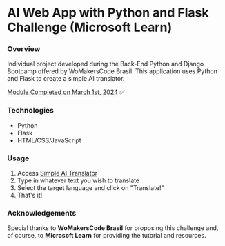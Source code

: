 #  AI Web App with Python and Flask Challenge (Microsoft Learn)

### Overview
Individual project developed during the Back-End Python and Django Bootcamp offered by WoMakersCode Brasil. This application uses Python and Flask to create a simple AI translator.

[Module Completed on March 1st, 2024](https://learn.microsoft.com/en-us/users/anapaulabadar-1984/achievements/vkaxqrzm) ✅


### Technologies
- Python
- Flask
- HTML/CSS/JavaScript

### Usage
1. Access [Simple AI Translator](http://simple-ai-translator.azurewebsites.net/)
2. Type in whatever text you wish to translate
3. Select the target language and click on "Translate!"
4. That's it!

### Acknowledgements
Special thanks to **WoMakersCode Brasil** for proposing this challenge and, of course, to **Microsoft Learn** for providing the tutorial and resources.
